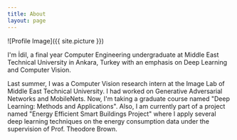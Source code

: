 ```yaml
---
title: About
layout: page
---
```

![Profile Image]({{ site.picture }})

<p>
I'm İdil, a final year Computer Engineering undergraduate at Middle East Technical University in Ankara, Turkey with an emphasis on Deep Learning and Computer Vision. 
</p>
<p>
Last summer, I was a Computer Vision research intern at the Image Lab of Middle East Technical University. I had worked on Generative Adversarial Networks and MobileNets. Now, I'm taking a graduate course named "Deep Learning: Methods and Applications". Also, I am currently part of a project named "Energy Efficient Smart Buildings Project" where I apply several deep learning techniques on the energy consumption data under the supervision of Prof. Theodore Brown.
</p>
